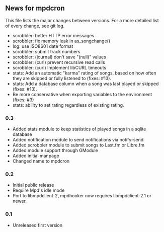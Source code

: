 ## News for mpdcron

This file lists the major changes between versions. For a more detailed list of
every change, see git log.

* scrobbler: better HTTP error messages
* scrobbler: fix memory leak in as_songchange()
* log: use ISO8601 date format
* scrobbler: submit track numbers
* scrobbler: (journal) don't save "(null)" values
* scrobbler: (curl) prevent recursive read calls
* scrobbler: (curl) Implement libCURL timeouts
* stats: Add an automatic "karma" rating of songs, based on how often they are
  skipped or fully listened to (fixes: #13).
* stats: Add a database column when a song was last played or skipped
  (fixes: #13).
* Be more conservative when exporting variables to the environment (fixes: #3)
* stats: ability to set rating regardless of existing rating.

### 0.3
* Added stats module to keep statistics of played songs in a sqlite database
* Added notification module to send notifications via notify-send
* Added scrobbler module to submit songs to Last.fm or Libre.fm
* Added module support through GModule
* Added initial manpage
* Changed name to mpdcron

### 0.2
* Initial public release
* Require Mpd's idle mode
* Port to libmpdclient-2, mpdhooker now requires libmpdclient-2.1 or newer.

### 0.1
* Unreleased first version

<!-- vim: set tw=80 ft=mkd spell spelllang=en sw=4 sts=4 et : -->
